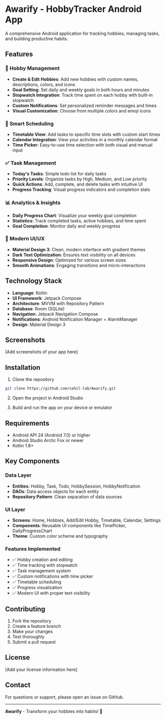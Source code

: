 # Awarify - HobbyTracker Android App

A comprehensive Android application for tracking hobbies, managing tasks, and building productive habits.

## Features

### 🎯 Hobby Management
- **Create & Edit Hobbies**: Add new hobbies with custom names, descriptions, colors, and icons
- **Goal Setting**: Set daily and weekly goals in both hours and minutes
- **Stopwatch Integration**: Track time spent on each hobby with built-in stopwatch
- **Custom Notifications**: Set personalized reminder messages and times
- **Visual Customization**: Choose from multiple colors and emoji icons

### 📅 Smart Scheduling
- **Timetable View**: Add tasks to specific time slots with custom start times
- **Calendar Integration**: View your activities in a monthly calendar format
- **Time Picker**: Easy-to-use time selection with both visual and manual input

### ✅ Task Management
- **Today's Tasks**: Simple todo list for daily tasks
- **Priority Levels**: Organize tasks by High, Medium, and Low priority
- **Quick Actions**: Add, complete, and delete tasks with intuitive UI
- **Progress Tracking**: Visual progress indicators and completion stats

### 📊 Analytics & Insights
- **Daily Progress Chart**: Visualize your weekly goal completion
- **Statistics**: Track completed tasks, active hobbies, and time spent
- **Goal Completion**: Monitor daily and weekly progress

### 🎨 Modern UI/UX
- **Material Design 3**: Clean, modern interface with gradient themes
- **Dark Text Optimization**: Ensures text visibility on all devices
- **Responsive Design**: Optimized for various screen sizes
- **Smooth Animations**: Engaging transitions and micro-interactions

## Technology Stack

- **Language**: Kotlin
- **UI Framework**: Jetpack Compose
- **Architecture**: MVVM with Repository Pattern
- **Database**: Room (SQLite)
- **Navigation**: Jetpack Navigation Compose
- **Notifications**: Android Notification Manager + AlarmManager
- **Design**: Material Design 3

## Screenshots

[Add screenshots of your app here]

## Installation

1. Clone the repository
```bash
git clone https://github.com/sahil-lab/Awarify.git
```

2. Open the project in Android Studio

3. Build and run the app on your device or emulator

## Requirements

- Android API 24 (Android 7.0) or higher
- Android Studio Arctic Fox or newer
- Kotlin 1.8+

## Key Components

### Data Layer
- **Entities**: Hobby, Task, Todo, HobbySession, HobbyNotification
- **DAOs**: Data access objects for each entity
- **Repository Pattern**: Clean separation of data sources

### UI Layer
- **Screens**: Home, Hobbies, Add/Edit Hobby, Timetable, Calendar, Settings
- **Components**: Reusable UI components like TimePicker, DailyProgressChart
- **Theme**: Custom color scheme and typography

### Features Implemented
- ✅ Hobby creation and editing
- ✅ Time tracking with stopwatch
- ✅ Task management system
- ✅ Custom notifications with time picker
- ✅ Timetable scheduling
- ✅ Progress visualization
- ✅ Modern UI with proper text visibility

## Contributing

1. Fork the repository
2. Create a feature branch
3. Make your changes
4. Test thoroughly
5. Submit a pull request

## License

[Add your license information here]

## Contact

For questions or support, please open an issue on GitHub.

---

**Awarify** - Transform your hobbies into habits! 🚀 
